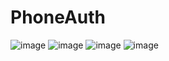 # PhoneAuth
![image](https://user-images.githubusercontent.com/66847858/160182850-d823cd53-ab32-444e-bdd7-9c4f454079e0.png)
![image](https://user-images.githubusercontent.com/66847858/160182885-b6de2eea-6f08-4d84-b129-6d0dc3d81179.png)
![image](https://user-images.githubusercontent.com/66847858/160183024-b3cc1d1a-d111-4f7e-8d3e-52a3ee57ee30.png)
![image](https://user-images.githubusercontent.com/66847858/160183170-74432043-b07b-4293-b932-c2447e1134ce.png)
